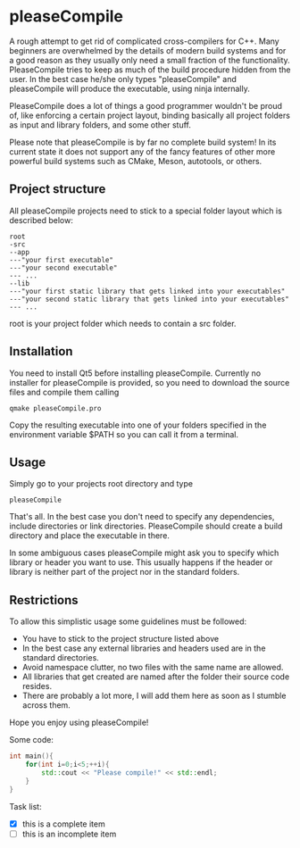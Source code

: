 # pleaseCompile
A rough attempt to get rid of complicated cross-compilers for C++.
Many beginners are overwhelmed by the details of modern build systems and for a good reason as they usually only need a small fraction of the functionality.
PleaseCompile tries to keep as much of the build procedure hidden from the user.
In the best case he/she only types "pleaseCompile" and pleaseCompile will produce the executable, using ninja internally.

PleaseCompile does a lot of things a good programmer wouldn't be proud of, like enforcing a certain project layout, binding basically all project folders as input and library folders, and some other stuff.

Please note that pleaseCompile is by far no complete build system! 
In its current state it does not support any of the fancy features of other more powerful build systems such as CMake, Meson, autotools, or others.

## Project structure
All pleaseCompile projects need to stick to a special folder layout which is described below:

    root
    -src
    --app
    ---"your first executable" 
    ---"your second executable"
    --- ...
    --lib
    ---"your first static library that gets linked into your executables"  
    ---"your second static library that gets linked into your executables"
    --- ...

root is your project folder which needs to contain a src folder.

## Installation
You need to install Qt5 before installing pleaseCompile.
Currently no installer for pleaseCompile is provided, so you need to download the source files and compile them calling

    qmake pleaseCompile.pro

Copy the resulting executable into one of your folders specified in the environment variable $PATH so you can call it from a terminal.

## Usage
Simply go to your projects root directory and type 

    pleaseCompile

That's all. In the best case you don't need to specify any dependencies, include directories or link directories.
PleaseCompile should create a build directory and place the executable in there.

In some ambiguous cases pleaseCompile might ask you to specify which library or header you want to use. This usually happens if the header or library is neither part of the project nor in the standard folders.

## Restrictions
To allow this simplistic usage some guidelines must be followed:
- You have to stick to the project structure listed above
- In the best case any external libraries and headers used are in the standard directories.
- Avoid namespace clutter, no two files with the same name are allowed.
- All libraries that get created are named after the folder their source code resides.
- There are probably a lot more, I will add them here as soon as I stumble across them.

Hope you enjoy using pleaseCompile!

Some code:
```c++
int main(){
    for(int i=0;i<5;++i){
        std::cout << "Please compile!" << std::endl;
    }
}
```

Task list:
- [x] this is a complete item
- [ ] this is an incomplete item
